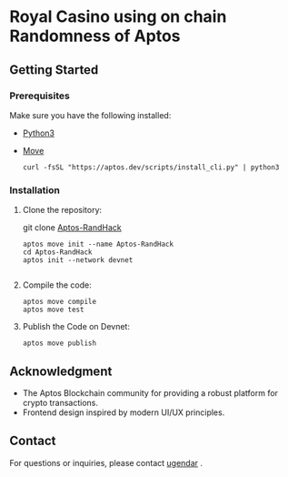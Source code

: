 # Royal Casino using on chain Randomness of Aptos

## Getting Started

### Prerequisites

Make sure you have the following installed:

- [Python3](https://www..org/)
- [Move](https://aptos.dev/en/build/smart-contracts/book)
    
    ```curl -fsSL "https://aptos.dev/scripts/install_cli.py" | python3```
  


### Installation

1. Clone the repository:

   git clone [Aptos-RandHack](https://github.com/ugendar07/Aptos-RandHAck.git)
   
   ```
   aptos move init --name Aptos-RandHack
   cd Aptos-RandHack
   aptos init --network devnet
    
   ```
2. Compile the code:
    ```
    aptos move compile
    aptos move test
    ```
3. Publish the Code on Devnet:
   
     ```
     aptos move publish
     ```
     
     
## Acknowledgment 
- The Aptos Blockchain community for providing a robust platform for crypto transactions.
- Frontend design inspired by modern UI/UX principles.


## Contact
For questions or inquiries, please contact [ugendar](mailto:ugendar07@gmail.com) .
